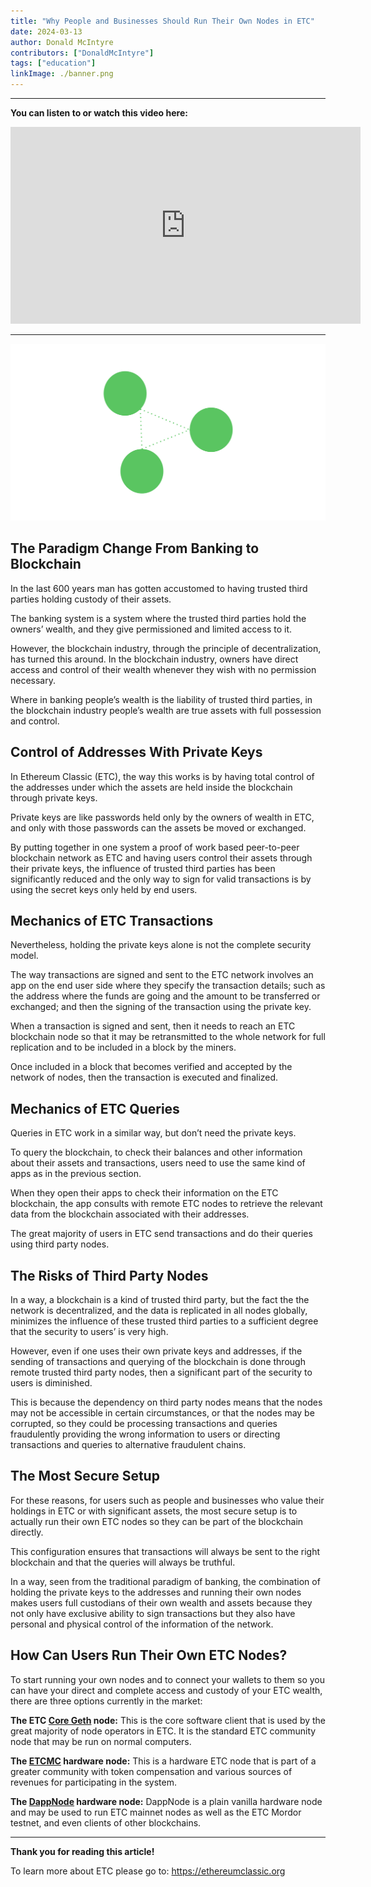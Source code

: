 ```yaml
---
title: "Why People and Businesses Should Run Their Own Nodes in ETC"
date: 2024-03-13
author: Donald McIntyre
contributors: ["DonaldMcIntyre"]
tags: ["education"]
linkImage: ./banner.png
---
```


---
**You can listen to or watch this video here:**

<iframe width="560" height="315" src="https://www.youtube.com/embed/z-pdoA_T40U" title="YouTube video player" frameborder="0" allow="accelerometer; autoplay; clipboard-write; encrypted-media; gyroscope; picture-in-picture; web-share" allowfullscreen></iframe>

---

![](1.png)

## The Paradigm Change From Banking to Blockchain

In the last 600 years man has gotten accustomed to having trusted third parties holding custody of their assets.

The banking system is a system where the trusted third parties hold the owners’ wealth, and they give permissioned and limited access to it.

However, the blockchain industry, through the principle of decentralization, has turned this around. In the blockchain industry, owners have direct access and control of their wealth whenever they wish with no permission necessary.

Where in banking people’s wealth is the liability of trusted third parties, in the blockchain industry people’s wealth are true assets with full possession and control.

## Control of Addresses With Private Keys

In Ethereum Classic (ETC), the way this works is by having total control of the addresses under which the assets are held inside the blockchain through private keys.

Private keys are like passwords held only by the owners of wealth in ETC, and only with those passwords can the assets be moved or exchanged.

By putting together in one system a proof of work based peer-to-peer blockchain network as ETC and having users control their assets through their private keys, the influence of trusted third parties has been significantly reduced and the only way to sign for valid transactions is by using the secret keys only held by end users.

## Mechanics of ETC Transactions

Nevertheless, holding the private keys alone is not the complete security model.

The way transactions are signed and sent to the ETC network involves an app on the end user side where they specify the transaction details; such as the address where the funds are going and the amount to be transferred or exchanged; and then the signing of the transaction using the private key.

When a transaction is signed and sent, then it needs to reach an ETC blockchain node so that it may be retransmitted to the whole network for full replication and to be included in a block by the miners.

Once included in a block that becomes verified and accepted by the network of nodes, then the transaction is executed and finalized. 

## Mechanics of ETC Queries

Queries in ETC work in a similar way, but don’t need the private keys.

To query the blockchain, to check their balances and other information about their assets and transactions, users need to use the same kind of apps as in the previous section.

When they open their apps to check their information on the ETC blockchain, the app consults with remote ETC nodes to retrieve the relevant data from the blockchain associated with their addresses.

The great majority of users in ETC send transactions and do their queries using third party nodes.

## The Risks of Third Party Nodes

In a way, a blockchain is a kind of trusted third party, but the fact the the network is decentralized, and the data is replicated in all nodes globally, minimizes the influence of these trusted third parties to a sufficient degree that the security to users’ is very high.

However, even if one uses their own private keys and addresses, if the sending of transactions and querying of the blockchain is done through remote trusted third party nodes, then a significant part of the security to users is diminished.

This is because the dependency on third party nodes means that the nodes may not be accessible in certain circumstances, or that the nodes may be corrupted, so they could be processing transactions and queries fraudulently providing the wrong information to users or directing transactions and queries to alternative fraudulent chains.

## The Most Secure Setup

For these reasons, for users such as people and businesses who value their holdings in ETC or with significant assets, the most secure setup is to actually run their own ETC nodes so they can be part of the blockchain directly.

This configuration ensures that transactions will always be sent to the right blockchain and that the queries will always be truthful.

In a way, seen from the traditional paradigm of banking, the combination of holding the private keys to the addresses and running their own nodes makes users full custodians of their own wealth and assets because they not only have exclusive ability to sign transactions but they also have personal and physical control of the information of the network.

## How Can Users Run Their Own ETC Nodes?

To start running your own nodes and to connect your wallets to them so you can have your direct and complete access and custody of your ETC wealth, there are three options currently in the market:

**The ETC [Core Geth](https://github.com/etclabscore/core-geth/releases) node:** This is the core software client that is used by the great majority of node operators in ETC. It is the standard ETC community node that may be run on normal computers.

**The [ETCMC](https://etcmc.org/etcmc-etc-node) hardware node:** This is a hardware ETC node that is part of a greater community with token compensation and various sources of revenues for participating in the system.

**The [DappNode](https://dappnode.com/en-us/collections/all) hardware node:** DappNode is a plain vanilla hardware node and may be used to run ETC mainnet nodes as well as the ETC Mordor testnet, and even clients of other blockchains.

---

**Thank you for reading this article!**

To learn more about ETC please go to: https://ethereumclassic.org
